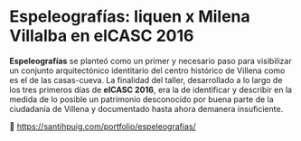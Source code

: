 # Espeleografías: liquen x Milena Villalba en elCASC 2016

**Espeleografías** se planteó como un primer y necesario paso para visibilizar un conjunto arquitectónico identitario del centro histórico de Villena como es el de las casas-cueva. La finalidad del taller, desarrollado a lo largo de los tres primeros días de **elCASC 2016**, era la de identificar y describir en la medida de lo posible un patrimonio desconocido por buena parte de la ciudadanía de Villena y documentado hasta ahora demanera insuficiente.

🔗 https://santihpuig.com/portfolio/espeleografias/
